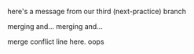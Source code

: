here's a message from our third (next-practice) branch

merging and... merging and...

merge conflict line here. oops